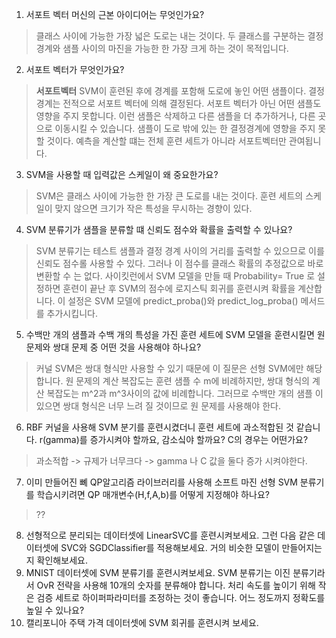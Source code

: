 1. 서포트 벡터 머신의 근본 아이디어는 무엇인가요?
> 클래스 사이에 가능한 가장 넓은 도로는 내는 것이다. 두 클래스를 구분하는 결정 경계와 샘플 사이의 마진을 가능한 한 가장 크게 하는 것이 목적입니다.
2. 서포트 벡터가 무엇인가요?
> **서포트벡터** SVM이 훈련된 후에 경계를 포함해 도로에 놓인 어떤 샘플이다. 
> 결정 경계는 전적으로 서포트 벡터에 의해 결정된다. 서포트 벡터가 아닌 어떤 샘플도 영향을 주지 못합니다. 이런 샘플은 삭제하고 다른 샘플을 더 추가하거나,
> 다른 곳으로 이동시킬 수 있습니다. 샘플이 도로 밖에 있는 한 결정경계에 영향을 주지 못할 것이다. 예측을 계산할 떄는 전체 훈련 세트가 아니라 서포트벡터만 관여됩니다.
3. SVM을 사용할 때 입력값은 스케일이 왜 중요한가요?
> SVM은 클래스 사이에 가능한 한 가장 큰 도로를 내는 것이다. 
> 훈련 세트의 스케일이 맞지 않으면 크기가 작은 특성을 무시하는 경향이 있다.
4. SVM 분류기가 샘플을 분류할 떄 신뢰도 점수와 확률을 출력할 수 있나요?
> SVM 분류기는 테스트 샘플과 결정 경계 사이의 거리를 출력할 수 있으므로 이를 신뢰도 점수롤 사용할 수 있다. 
> 그러나 이 점수를 클래스 확률의 추정값으로 바로 변환할 수 는 없다. 사이킷런에서 SVM 모델을 만들 때 Probability= True 로 설정하면
> 훈련이 끝난 후 SVM의 점수에 로지스틱 회귀를 훈련시켜 확률을 계산합니다.
> 이 설정은 SVM 모델에 predict_proba()와 predict_log_proba() 메서드를 추가시킵니다.
5. 수백만 개의 샘플과 수백 개의 특성을 가진 훈련 세트에 SVM 모델을 훈련시킬면 원 문제와 쌍대 문제 중 어떤 것을 사용해야 하나요?
> 커널 SVM은 쌍대 형식만 사용할 수 있기 때문에 이 질문은 선형 SVM에만 해당합니다.
> 원 문제의 계산 복잡도는 훈련 샘플 수 m에 비례하지만, 쌍대 형식의 계산 복잡도는 m^2과 m^3사이의 값에 비례합니다.
> 그러므로 수백만 개의 샘플 이 있으면 쌍대 형식은 너무 느려 질 것이므로 원 문제를 사용해야 한다.
6. RBF 커널을 사용해 SVM 분기를 훈련시켰더니 훈련 세트에 과소적합된 것 같습니다. r(gamma)를 증가시켜야 할까요, 감소싴야 할까요? C의 경우는 어떤가요?
> 과소적합 -> 규제가 너무크다 -> gamma 나 C 값을 둘다 증가 시켜야한다.
7. 이미 만들어진 뼤 QP알고리즘 라이브러리를 사용해 소프트 마진 선형 SVM 분류기를 학습시키려면 QP 매개변수(H,f,A,b)를 어떻게 지정해야 하나요?
> ??
8. 선형적으로 분리되는 데이터셋에 LinearSVC를 훈련시켜보세요. 그런 다음 같은 데이터셋에 SVC와 SGDClassifier를 적용해보세요. 거의 비슷한 모델이 만들어지는지 확인해보세요.
9. MNIST 데이터셋에 SVM 분류기를 훈련시켜보세요. SVM 분류기는 이진 분류기라서 OvR 전략을 사용해 10개의 숫자를 분류해야 합니다. 처리 속도를 높이기 위해 작은 검증 세트로 하이퍼파라미터를 조정하는 것이 좋습니다. 어느 정도까지 정확도를 높일 수 있나요?
10. 캘리포니아 주택 가격 데이터셋에 SVM 회귀를 훈련시켜 보세요.